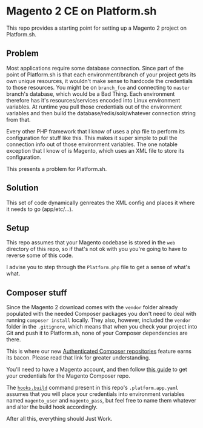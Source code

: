 # Magento 2 CE on Platform.sh

This repo provides a starting point for setting up a Magento 2 project on Platform.sh.

## Problem

Most applications require some database connection.  Since part of the point of Platform.sh is that each environment/branch of your project gets its own unique resources, it wouldn't make sense to hardcode the credentials to those resources.  You might be on `branch_foo` and connecting to `master` branch's database, which would be a Bad Thing.  Each environment therefore has it's resources/services encoded into Linux environment variables.  At runtime you pull those credentials out of the environment variables and then build the database/redis/solr/whatever connection string from that.

Every other PHP framework that I know of uses a php file to perform its configuration for stuff like this.  This makes it super simple to pull the connection info out of those environment variables.  The one notable exception that I know of is Magento, which uses an XML file to store its configuration.

This presents a problem for Platform.sh.

## Solution

This set of code dynamically genreates the XML config and places it where it needs to go (app/etc/...).  

## Setup

This repo assumes that your Magento codebase is stored in the `web` directory of this repo, so if that's not ok with you you're going to have to reverse some of this code.  

I advise you to step through the `Platform.php` file to get a sense of what's what.

## Composer stuff

Since the Magento 2 download comes with the `vendor` folder already populated with the needed Composer packages you don't need to deal with running `composer install` locally.  They also, however, included the `vendor` folder in the `.gitignore`, which means that when you check your project into Git and push it to Platform.sh, none of your Composer dependencies are there.

This is where our new [Authenticated Composer repositories](https://docs.platform.sh/tutorials/composer-auth.html#authenticated-composer-repositories) feature earns its bacon.  Please read that link for greater understanding.

You'll need to have a Magento account, and then follow [this guide](http://devdocs.magento.com/guides/v2.0/install-gde/prereq/connect-auth.html) to get your credentials for the Magento Composer repo.

The [`hooks.build`](https://github.com/JGrubb/magento2-platform-sh/blob/master/.platform.app.yaml#L51-L57) command present in this repo's `.platform.app.yaml` assumes that you will place your credentials into environment variables named  `magento_user` and `magento_pass`, but feel free to name them whatever and alter the build hook accordingly.

After all this, everything should Just Work.
